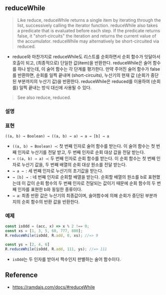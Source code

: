 ## reduceWhile
> Like reduce, reduceWhile returns a single item by iterating through the list, successively calling the iterator function. reduceWhile also takes a predicate that is evaluated before each step. If the predicate returns false, it "short-circuits" the iteration and returns the current value of the accumulator. reduceWhile may alternatively be short-circuited via reduced.
- reduce와 마찬가지로 reduceWhile도 리스트를 순회하면서 순회 함수가 잇달아서 호출이 되고, (최종적으로) 단일한 값(item)을 반환한다. reduceWhile은 술어 함수를 하나 받는데, 이 술어 함수는 각 단계를 평가한다. 만약 주어진 술어 함수가 false를 반환하면, 순회를 일찍 끝내며 (short-circuits), 누산기의 현재 값 (순회가 중단된 부분까지의 누산기 값)을 반환한다. reduceWhile은 reduced를 이용하여 (순회를) 일찍 끝내는 방식 대신에 사용될 수 있다.

> See also reduce, reduced.

### 설명

### 표현
```
((a, b) → Boolean) → ((a, b) → a) → a → [b] → a
```
- `((a, b) → Boolean) →`: 첫 번째 인자로 술어 함수를 받는다. 이 술어 함수는 첫 번째 인자로 누산기를 전달 받고, 두 번째 인자로 순회 대상 값을 전달 받는다.
- `→ ((a, b) → a) →`: 두 번째 인자로 순회 함수를 받는다. 이 순회 함수는 첫 번째 인자로 누산기 값을, 두 번째 배열의 순회 대상 원소를 전달 받는다.
- `→ a → `: 세 번째 인자로 누산기의 초기값을 받는다. 
- `→ [b] → `: 네 번째 인자로 순회할 배열을 받는다. 순회할 배열의 원소를 b로 표현했는데 이 값이 순회 함수의 두 번째 인자로 전달되는 값이기 때문에 순회 함수의 두 번째 인자를 표현한 b와 동일한 종류이다.
- `→ a`: 최종 반환 값은 누산기의 최종값이며, 술어함수에 의해 순회가 중단된 부분까지의 순회 함수의 반환 값을 반환한다.

### 예제
```js
const isOdd = (acc, x) => x % 2 !== 0;
const xs = [1, 3, 5, 60, 777, 800];
R.reduceWhile(isOdd, R.add, 0, xs); //=> 9

const ys = [2, 4, 6]
R.reduceWhile(isOdd, R.add, 111, ys); //=> 111
```
- `isOdd`는 두 인자를 받아서 짝수인지 판별하는 술어 함수이다.

## Reference
- https://ramdajs.com/docs/#reduceWhile
